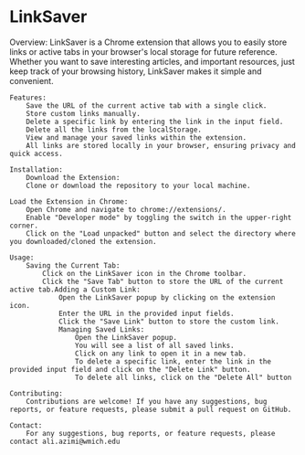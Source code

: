# LinkSaver
Overview:
        LinkSaver is a Chrome extension that allows you to easily store links or active tabs in your browser's local storage for future reference. Whether you want to save interesting articles, and important resources, just keep track of your browsing history, LinkSaver makes it simple and convenient.
    
    Features:
        Save the URL of the current active tab with a single click.
        Store custom links manually.
        Delete a specific link by entering the link in the input field.
        Delete all the links from the localStorage.
        View and manage your saved links within the extension.
        All links are stored locally in your browser, ensuring privacy and quick access.
    
    Installation:
        Download the Extension:
        Clone or download the repository to your local machine.

    Load the Extension in Chrome:
        Open Chrome and navigate to chrome://extensions/.
        Enable "Developer mode" by toggling the switch in the upper-right corner.
        Click on the "Load unpacked" button and select the directory where you downloaded/cloned the extension.
    
    Usage:
        Saving the Current Tab:
            Click on the LinkSaver icon in the Chrome toolbar.
            Click the "Save Tab" button to store the URL of the current active tab.Adding a Custom Link:
                Open the LinkSaver popup by clicking on the extension icon.
                Enter the URL in the provided input fields.
                Click the "Save Link" button to store the custom link.
                Managing Saved Links:
                    Open the LinkSaver popup.
                    You will see a list of all saved links.
                    Click on any link to open it in a new tab.
                    To delete a specific link, enter the link in the provided input field and click on the "Delete Link" button.
                    To delete all links, click on the "Delete All" button
    
    Contributing:
        Contributions are welcome! If you have any suggestions, bug reports, or feature requests, please submit a pull request on GitHub.
    
    Contact:
        For any suggestions, bug reports, or feature requests, please contact ali.azimi@wmich.edu
